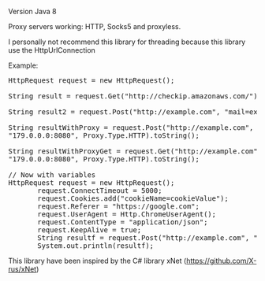 Version Java 8

Proxy servers working: HTTP, Socks5 and proxyless.

I personally not recommend this library for threading because this library use the HttpUrlConnection

Example:
<pre>
HttpRequest request = new HttpRequest();

String result = request.Get("http://checkip.amazonaws.com/").toString();

String result2 = request.Post("http://example.com", "mail=example@gmail.com&password=pass").toString();

String resultWithProxy = request.Post("http://example.com", "mail=example@gmail.com&password=pass", 
"179.0.0.0:8080", Proxy.Type.HTTP).toString();

String resultWithProxyGet = request.Get("http://example.com", "mail=example@gmail.com&password=pass", 
"179.0.0.0:8080", Proxy.Type.HTTP).toString();

// Now with variables
HttpRequest request = new HttpRequest();
       request.ConnectTimeout = 5000;
       request.Cookies.add("cookieName=cookieValue");
       request.Referer = "https://google.com";
       request.UserAgent = Http.ChromeUserAgent();
       request.ContentType = "application/json";
       request.KeepAlive = true;
       String resultf = request.Post("http://example.com", "mail=example@gmail.com&password=pass").toString();
       System.out.println(resultf);
</pre>

This library have been inspired by the C# library xNet (https://github.com/X-rus/xNet)
